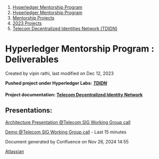 1. [Hyperledger Mentorship Program](index.html)
2. [Hyperledger Mentorship Program](Hyperledger-Mentorship-Program_21954571.html)
3. [Mentorship Projects](Mentorship-Projects_21954604.html)
4. [2023 Projects](2023-Projects_21954865.html)
5. [Telecom Decentralized Identities Network (TDIDN)](21959654.html)

# Hyperledger Mentorship Program : Deliverables

Created by vipin rathi, last modified on Dec 12, 2023

**Pushed project under Hyperledger Labs:** [***TDIDN***](https://github.com/hyperledger-labs/TDIDN)

#### **Project documentation:** [**Telecom Decentralized Identity Network**](https://docs.google.com/document/d/1pPVgEkM4kUBkuNNbiWN4HVC-Rs0q0sYsoQt05OndYS0/edit?usp=sharing)

## Presentations:

[Architecture Presentation @Telecom SIG Working Group call](https://lf-hyperledger.atlassian.net/wiki/display/TCSIG/TCSIG+Meeting%3A+August+24%2C+2023)

[Demo @Telecom SIG Working Group call](https://www.youtube.com/watch?v=2Pwxf2eQgqg) - Last 15 minutes

Document generated by Confluence on Nov 26, 2024 14:55

[Atlassian](http://www.atlassian.com/)
